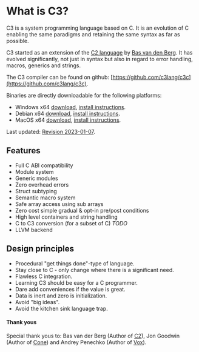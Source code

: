 # What is C3?

C3 is a system programming language based on C. It is an evolution of C enabling the same paradigms and 
retaining the same syntax as far as possible.

C3 started as an extension of the [C2 language](http://www.c2lang.org/) by [Bas van den Berg](https://github.com/bvdberg). 
It has evolved significantly, not just in syntax but also in regard to error handling, macros, generics and strings.

The C3 compiler can be found on github: [https://github.com/c3lang/c3c](https://github.com/c3lang/c3c).

Binaries are directly downloadable for the following platforms:
- Windows x64 [download](https://github.com/c3lang/c3c/releases/download/latest/c3-windows.zip), [install instructions](https://github.com/c3lang/c3c#installing-on-windows-with-precompiled-binaries).
- Debian x64 [download](https://github.com/c3lang/c3c/releases/download/latest/c3-linux.tar.gz), [install instructions](https://github.com/c3lang/c3c#installing-on-debian-with-precompiled-binaries).
- MacOS x64 [download](https://github.com/c3lang/c3c/releases/download/untagged-6fcf1b0c7b17361947ce/c3-macos.zip), [install instructions](https://github.com/c3lang/c3c#installing-on-mac-with-precompiled-binaries).

Last updated: [Revision 2023-01-07](changes).

## Features

- Full C ABI compatibility  
- Module system 
- Generic modules
- Zero overhead errors
- Struct subtyping 
- Semantic macro system
- Safe array access using sub arrays
- Zero cost simple gradual & opt-in pre/post conditions
- High level containers and string handling
- C to C3 conversion (for a subset of C) *TODO*
- LLVM backend

## Design principles

- Procedural "get things done"-type of language.
- Stay close to C - only change where there is a significant need.
- Flawless C integration.
- Learning C3 should be easy for a C programmer.
- Dare add conveniences if the value is great.
- Data is inert and zero is initialization.
- Avoid "big ideas".
- Avoid the kitchen sink language trap.

#### Thank yous

Special thank yous to: Bas van der Berg (Author of [C2](http://www.c2lang.org)), Jon Goodwin (Author of [Cone](http://cone.jondgoodwin.com)) and Andrey Penechko (Author of [Vox](https://github.com/MrSmith33/vox)).

